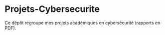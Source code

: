# Projets-Cybersecurite
Ce dépôt regroupe mes projets académiques en cybersécurité (rapports en PDF).
